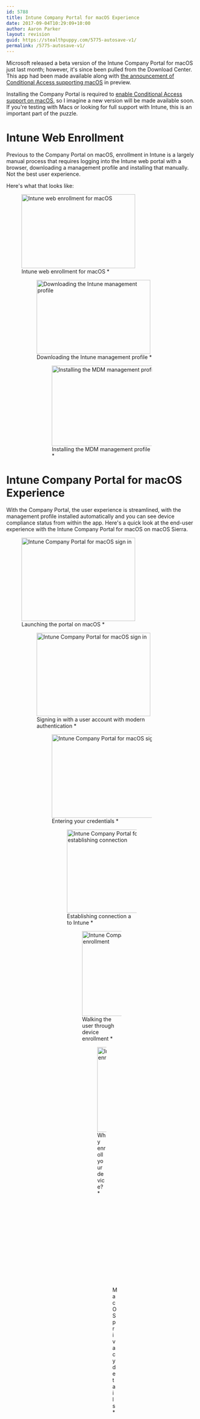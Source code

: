 ```yaml
---
id: 5788
title: Intune Company Portal for macOS Experience
date: 2017-09-04T10:29:09+10:00
author: Aaron Parker
layout: revision
guid: https://stealthpuppy.com/5775-autosave-v1/
permalink: /5775-autosave-v1/
---
```

Microsoft released a beta version of the Intune Company Portal for macOS just last month; however, it's since been pulled from the Download Center. This app had been made available along with [the announcement of Conditional Access supporting macOS](https://blogs.technet.microsoft.com/enterprisemobility/2017/08/23/azure-ad-and-intune-now-support-macos-in-conditional-access/) in preview.

 

Installing the Company Portal is required to [enable Conditional Access support on macOS](https://docs.microsoft.com/en-au/intune/compliance-policy-create-mac-os), so I imagine a new version will be made available soon. If you're testing with Macs or looking for full support with Intune, this is an important part of the puzzle.

# Intune Web Enrollment

Previous to the Company Portal on macOS, enrollment in Intune is a largely manual process that requires logging into the Intune web portal with a browser, downloading a management profile and installing that manually. Not the best user experience.

Here's what that looks like:

<div id='gallery-13' class='gallery galleryid-5788 gallery-columns-3 gallery-size-medium'>
  <figure class='gallery-item'> 
  
  <div class='gallery-icon landscape'>
    <a href='https://stealthpuppy.com/wp-content/uploads/2017/09/Intune-WebEnroll.png'><img width="300" height="195" src="https://stealthpuppy.com/wp-content/uploads/2017/09/Intune-WebEnroll-300x195.png" class="attachment-medium size-medium" alt="Intune web enrollment for macOS" aria-describedby="gallery-13-5780" srcset="https://stealthpuppy.com/wp-content/uploads/2017/09/Intune-WebEnroll-300x195.png 300w, https://stealthpuppy.com/wp-content/uploads/2017/09/Intune-WebEnroll-150x98.png 150w, https://stealthpuppy.com/wp-content/uploads/2017/09/Intune-WebEnroll-768x499.png 768w, https://stealthpuppy.com/wp-content/uploads/2017/09/Intune-WebEnroll-1024x666.png 1024w" sizes="(max-width: 300px) 100vw, 300px" /></a>
  </div><figcaption class='wp-caption-text gallery-caption' id='gallery-13-5780'> Intune web enrollment for macOS *<figure class='gallery-item'> 
  
  <div class='gallery-icon landscape'>
    <a href='https://stealthpuppy.com/wp-content/uploads/2017/09/Intune-WebEnroll2.png'><img width="300" height="195" src="https://stealthpuppy.com/wp-content/uploads/2017/09/Intune-WebEnroll2-300x195.png" class="attachment-medium size-medium" alt="Downloading the Intune management profile" aria-describedby="gallery-13-5782" srcset="https://stealthpuppy.com/wp-content/uploads/2017/09/Intune-WebEnroll2-300x195.png 300w, https://stealthpuppy.com/wp-content/uploads/2017/09/Intune-WebEnroll2-150x98.png 150w, https://stealthpuppy.com/wp-content/uploads/2017/09/Intune-WebEnroll2-768x499.png 768w, https://stealthpuppy.com/wp-content/uploads/2017/09/Intune-WebEnroll2-1024x666.png 1024w" sizes="(max-width: 300px) 100vw, 300px" /></a>
  </div><figcaption class='wp-caption-text gallery-caption' id='gallery-13-5782'> Downloading the Intune management profile *<figure class='gallery-item'> 
  
  <div class='gallery-icon landscape'>
    <a href='https://stealthpuppy.com/wp-content/uploads/2017/09/Intune-WebEnroll-Profile.png'><img width="300" height="212" src="https://stealthpuppy.com/wp-content/uploads/2017/09/Intune-WebEnroll-Profile-300x212.png" class="attachment-medium size-medium" alt="Installing the MDM management profile" aria-describedby="gallery-13-5781" srcset="https://stealthpuppy.com/wp-content/uploads/2017/09/Intune-WebEnroll-Profile-300x212.png 300w, https://stealthpuppy.com/wp-content/uploads/2017/09/Intune-WebEnroll-Profile-150x106.png 150w, https://stealthpuppy.com/wp-content/uploads/2017/09/Intune-WebEnroll-Profile-768x542.png 768w, https://stealthpuppy.com/wp-content/uploads/2017/09/Intune-WebEnroll-Profile-1024x722.png 1024w, https://stealthpuppy.com/wp-content/uploads/2017/09/Intune-WebEnroll-Profile-480x340.png 480w, https://stealthpuppy.com/wp-content/uploads/2017/09/Intune-WebEnroll-Profile.png 1560w" sizes="(max-width: 300px) 100vw, 300px" /></a>
  </div><figcaption class='wp-caption-text gallery-caption' id='gallery-13-5781'> Installing the MDM management profile *
</div>

# Intune Company Portal for macOS Experience

With the Company Portal, the user experience is streamlined, with the management profile installed automatically and you can see device compliance status from within the app. Here's a quick look at the end-user experience with the Intune Company Portal for macOS on macOS Sierra.

<div id='gallery-14' class='gallery galleryid-5788 gallery-columns-3 gallery-size-medium'>
  <figure class='gallery-item'> 
  
  <div class='gallery-icon landscape'>
    <a href='https://stealthpuppy.com/wp-content/uploads/2017/09/MacCompanyPortal1.png'><img width="300" height="220" src="https://stealthpuppy.com/wp-content/uploads/2017/09/MacCompanyPortal1-300x220.png" class="attachment-medium size-medium" alt="Intune Company Portal for macOS sign in" aria-describedby="gallery-14-5763" srcset="https://stealthpuppy.com/wp-content/uploads/2017/09/MacCompanyPortal1-300x220.png 300w, https://stealthpuppy.com/wp-content/uploads/2017/09/MacCompanyPortal1-150x110.png 150w, https://stealthpuppy.com/wp-content/uploads/2017/09/MacCompanyPortal1-768x564.png 768w, https://stealthpuppy.com/wp-content/uploads/2017/09/MacCompanyPortal1-1024x752.png 1024w" sizes="(max-width: 300px) 100vw, 300px" /></a>
  </div><figcaption class='wp-caption-text gallery-caption' id='gallery-14-5763'> Launching the portal on macOS *<figure class='gallery-item'> 
  
  <div class='gallery-icon landscape'>
    <a href='https://stealthpuppy.com/wp-content/uploads/2017/09/MacCompanyPortal2.png'><img width="300" height="220" src="https://stealthpuppy.com/wp-content/uploads/2017/09/MacCompanyPortal2-300x220.png" class="attachment-medium size-medium" alt="Intune Company Portal for macOS sign in" aria-describedby="gallery-14-5764" srcset="https://stealthpuppy.com/wp-content/uploads/2017/09/MacCompanyPortal2-300x220.png 300w, https://stealthpuppy.com/wp-content/uploads/2017/09/MacCompanyPortal2-150x110.png 150w, https://stealthpuppy.com/wp-content/uploads/2017/09/MacCompanyPortal2-768x564.png 768w, https://stealthpuppy.com/wp-content/uploads/2017/09/MacCompanyPortal2-1024x752.png 1024w" sizes="(max-width: 300px) 100vw, 300px" /></a>
  </div><figcaption class='wp-caption-text gallery-caption' id='gallery-14-5764'> Signing in with a user account with modern authentication *<figure class='gallery-item'> 
  
  <div class='gallery-icon landscape'>
    <a href='https://stealthpuppy.com/wp-content/uploads/2017/09/MacCompanyPortal3.png'><img width="300" height="220" src="https://stealthpuppy.com/wp-content/uploads/2017/09/MacCompanyPortal3-300x220.png" class="attachment-medium size-medium" alt="Intune Company Portal for macOS sign in" aria-describedby="gallery-14-5765" srcset="https://stealthpuppy.com/wp-content/uploads/2017/09/MacCompanyPortal3-300x220.png 300w, https://stealthpuppy.com/wp-content/uploads/2017/09/MacCompanyPortal3-150x110.png 150w, https://stealthpuppy.com/wp-content/uploads/2017/09/MacCompanyPortal3-768x564.png 768w, https://stealthpuppy.com/wp-content/uploads/2017/09/MacCompanyPortal3-1024x752.png 1024w" sizes="(max-width: 300px) 100vw, 300px" /></a>
  </div><figcaption class='wp-caption-text gallery-caption' id='gallery-14-5765'> Entering your credentials *<figure class='gallery-item'> 
  
  <div class='gallery-icon landscape'>
    <a href='https://stealthpuppy.com/wp-content/uploads/2017/09/MacCompanyPortal4.png'><img width="300" height="220" src="https://stealthpuppy.com/wp-content/uploads/2017/09/MacCompanyPortal4-300x220.png" class="attachment-medium size-medium" alt="Intune Company Portal for macOS establishing connection" aria-describedby="gallery-14-5766" srcset="https://stealthpuppy.com/wp-content/uploads/2017/09/MacCompanyPortal4-300x220.png 300w, https://stealthpuppy.com/wp-content/uploads/2017/09/MacCompanyPortal4-150x110.png 150w, https://stealthpuppy.com/wp-content/uploads/2017/09/MacCompanyPortal4-768x564.png 768w, https://stealthpuppy.com/wp-content/uploads/2017/09/MacCompanyPortal4-1024x752.png 1024w" sizes="(max-width: 300px) 100vw, 300px" /></a>
  </div><figcaption class='wp-caption-text gallery-caption' id='gallery-14-5766'> Establishing connection a to Intune *<figure class='gallery-item'> 
  
  <div class='gallery-icon landscape'>
    <a href='https://stealthpuppy.com/wp-content/uploads/2017/09/MacCompanyPortal5.png'><img width="300" height="224" src="https://stealthpuppy.com/wp-content/uploads/2017/09/MacCompanyPortal5-300x224.png" class="attachment-medium size-medium" alt="Intune Company Portal for macOS device enrollment" aria-describedby="gallery-14-5767" srcset="https://stealthpuppy.com/wp-content/uploads/2017/09/MacCompanyPortal5-300x224.png 300w, https://stealthpuppy.com/wp-content/uploads/2017/09/MacCompanyPortal5-150x112.png 150w, https://stealthpuppy.com/wp-content/uploads/2017/09/MacCompanyPortal5-768x575.png 768w, https://stealthpuppy.com/wp-content/uploads/2017/09/MacCompanyPortal5-1024x766.png 1024w" sizes="(max-width: 300px) 100vw, 300px" /></a>
  </div><figcaption class='wp-caption-text gallery-caption' id='gallery-14-5767'> Walking the user through device enrollment *<figure class='gallery-item'> 
  
  <div class='gallery-icon landscape'>
    <a href='https://stealthpuppy.com/wp-content/uploads/2017/09/MacCompanyPortal6.png'><img width="300" height="224" src="https://stealthpuppy.com/wp-content/uploads/2017/09/MacCompanyPortal6-300x224.png" class="attachment-medium size-medium" alt="Intune Company Portal for macOS Why enroll" aria-describedby="gallery-14-5768" srcset="https://stealthpuppy.com/wp-content/uploads/2017/09/MacCompanyPortal6-300x224.png 300w, https://stealthpuppy.com/wp-content/uploads/2017/09/MacCompanyPortal6-150x112.png 150w, https://stealthpuppy.com/wp-content/uploads/2017/09/MacCompanyPortal6-768x575.png 768w, https://stealthpuppy.com/wp-content/uploads/2017/09/MacCompanyPortal6-1024x766.png 1024w" sizes="(max-width: 300px) 100vw, 300px" /></a>
  </div><figcaption class='wp-caption-text gallery-caption' id='gallery-14-5768'> Why enroll your device? *<figure class='gallery-item'> 
  
  <div class='gallery-icon landscape'>
    <a href='https://stealthpuppy.com/wp-content/uploads/2017/09/MacCompanyPortal7.png'><img width="300" height="224" src="https://stealthpuppy.com/wp-content/uploads/2017/09/MacCompanyPortal7-300x224.png" class="attachment-medium size-medium" alt="Intune Company Portal for macOS privacy" aria-describedby="gallery-14-5769" srcset="https://stealthpuppy.com/wp-content/uploads/2017/09/MacCompanyPortal7-300x224.png 300w, https://stealthpuppy.com/wp-content/uploads/2017/09/MacCompanyPortal7-150x112.png 150w, https://stealthpuppy.com/wp-content/uploads/2017/09/MacCompanyPortal7-768x575.png 768w, https://stealthpuppy.com/wp-content/uploads/2017/09/MacCompanyPortal7-1024x766.png 1024w" sizes="(max-width: 300px) 100vw, 300px" /></a>
  </div><figcaption class='wp-caption-text gallery-caption' id='gallery-14-5769'> MacOS privacy details *<figure class='gallery-item'> 
  
  <div class='gallery-icon landscape'>
    <a href='https://stealthpuppy.com/wp-content/uploads/2017/09/MacCompanyPortal8.png'><img width="300" height="224" src="https://stealthpuppy.com/wp-content/uploads/2017/09/MacCompanyPortal8-300x224.png" class="attachment-medium size-medium" alt="Intune Company Portal for macOS enrolling" aria-describedby="gallery-14-5770" srcset="https://stealthpuppy.com/wp-content/uploads/2017/09/MacCompanyPortal8-300x224.png 300w, https://stealthpuppy.com/wp-content/uploads/2017/09/MacCompanyPortal8-150x112.png 150w, https://stealthpuppy.com/wp-content/uploads/2017/09/MacCompanyPortal8-768x575.png 768w, https://stealthpuppy.com/wp-content/uploads/2017/09/MacCompanyPortal8-1024x766.png 1024w" sizes="(max-width: 300px) 100vw, 300px" /></a>
  </div><figcaption class='wp-caption-text gallery-caption' id='gallery-14-5770'> Providing the user with details on enrollment *<figure class='gallery-item'> 
  
  <div class='gallery-icon landscape'>
    <a href='https://stealthpuppy.com/wp-content/uploads/2017/09/MacCompanyPortal9.png'><img width="300" height="224" src="https://stealthpuppy.com/wp-content/uploads/2017/09/MacCompanyPortal9-300x224.png" class="attachment-medium size-medium" alt="Intune Company Portal for macOS installing management profile" aria-describedby="gallery-14-5771" srcset="https://stealthpuppy.com/wp-content/uploads/2017/09/MacCompanyPortal9-300x224.png 300w, https://stealthpuppy.com/wp-content/uploads/2017/09/MacCompanyPortal9-150x112.png 150w, https://stealthpuppy.com/wp-content/uploads/2017/09/MacCompanyPortal9-768x575.png 768w, https://stealthpuppy.com/wp-content/uploads/2017/09/MacCompanyPortal9-1024x766.png 1024w" sizes="(max-width: 300px) 100vw, 300px" /></a>
  </div><figcaption class='wp-caption-text gallery-caption' id='gallery-14-5771'> Installing the management profile *<figure class='gallery-item'> 
  
  <div class='gallery-icon landscape'>
    <a href='https://stealthpuppy.com/wp-content/uploads/2017/09/MacCompanyPortal10.png'><img width="300" height="224" src="https://stealthpuppy.com/wp-content/uploads/2017/09/MacCompanyPortal10-300x224.png" class="attachment-medium size-medium" alt="Intune Company Portal for macOS installing enrollment successful" aria-describedby="gallery-14-5772" srcset="https://stealthpuppy.com/wp-content/uploads/2017/09/MacCompanyPortal10-300x224.png 300w, https://stealthpuppy.com/wp-content/uploads/2017/09/MacCompanyPortal10-150x112.png 150w, https://stealthpuppy.com/wp-content/uploads/2017/09/MacCompanyPortal10-768x575.png 768w, https://stealthpuppy.com/wp-content/uploads/2017/09/MacCompanyPortal10-1024x766.png 1024w" sizes="(max-width: 300px) 100vw, 300px" /></a>
  </div><figcaption class='wp-caption-text gallery-caption' id='gallery-14-5772'> Enrollment is successful along with device compliance *<figure class='gallery-item'> 
  
  <div class='gallery-icon landscape'>
    <a href='https://stealthpuppy.com/wp-content/uploads/2017/09/MacCompanyPortal11.png'><img width="300" height="224" src="https://stealthpuppy.com/wp-content/uploads/2017/09/MacCompanyPortal11-300x224.png" class="attachment-medium size-medium" alt="Intune Company Portal for macOS installing enrollment complete" aria-describedby="gallery-14-5773" srcset="https://stealthpuppy.com/wp-content/uploads/2017/09/MacCompanyPortal11-300x224.png 300w, https://stealthpuppy.com/wp-content/uploads/2017/09/MacCompanyPortal11-150x112.png 150w, https://stealthpuppy.com/wp-content/uploads/2017/09/MacCompanyPortal11-768x575.png 768w, https://stealthpuppy.com/wp-content/uploads/2017/09/MacCompanyPortal11-1024x766.png 1024w" sizes="(max-width: 300px) 100vw, 300px" /></a>
  </div><figcaption class='wp-caption-text gallery-caption' id='gallery-14-5773'> Intune enrollment complete *<figure class='gallery-item'> 
  
  <div class='gallery-icon landscape'>
    <a href='https://stealthpuppy.com/wp-content/uploads/2017/09/MacCompanyPortal12a.png'><img width="300" height="249" src="https://stealthpuppy.com/wp-content/uploads/2017/09/MacCompanyPortal12a-300x249.png" class="attachment-medium size-medium" alt="Intune Company Portal for macOS installing device details" aria-describedby="gallery-14-5786" srcset="https://stealthpuppy.com/wp-content/uploads/2017/09/MacCompanyPortal12a-300x249.png 300w, https://stealthpuppy.com/wp-content/uploads/2017/09/MacCompanyPortal12a-150x125.png 150w, https://stealthpuppy.com/wp-content/uploads/2017/09/MacCompanyPortal12a-768x637.png 768w, https://stealthpuppy.com/wp-content/uploads/2017/09/MacCompanyPortal12a-1024x850.png 1024w" sizes="(max-width: 300px) 100vw, 300px" /></a>
  </div><figcaption class='wp-caption-text gallery-caption' id='gallery-14-5786'> Intune Company Portal for macOS installing device details *
</div>

Hopefully we'll see the portal app available for download again soon and available for wider testing. I'm also hoping that the availability of the Portal app means we'll see the ability for Intune to install apps on macOS. As we see more Mac devices (either corporate or personally owned), the ability to deploy and manage apps on this platform becomes critical. 